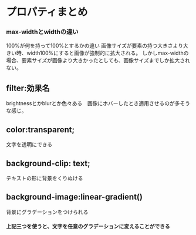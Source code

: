 # プロパティまとめ
### max-widthとwidthの違い
100%が何を持って100%とするかの違い
画像サイズが要素の持つ大きさより大きい時、width100%にすると画像が強制的に拡大される。
しかしmax-widthの場合、要素サイズが画像より大きかったとしても、画像サイズまでしか拡大されない。

## filter:効果名
brightnessとかblurとか色々ある　画像にホバーしたとき適用させるのが多そうな感じ。

## color:transparent;
文字を透明にできる

## background-clip: text;
テキストの形に背景をくりぬける

## background-image:linear-gradient()
背景にグラデーションをつけられる

#### 上記三つを使うと、文字を任意のグラデーションに変えることができる
